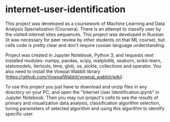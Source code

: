 # internet-user-identification
This project was developed as a coursework of Machine Learning and Data Analysis Specialization (Coursera). There is an attempt to classify user by the visited internet sites sequences. This project was developed in Russian (it was necessary for peer review by other students on that ML course), but cells code is pretty clear and don't require russian language understanding.

Project was created in Jupyter Notebook, Python 3, and requests next installed modules: numpy, pandas, scipy, matplotlib, seaborn, scikit-learn, statsmodels, itertools, time, glob, os, pickle, collections and operator. You also need to install the Vowpal Wabbit library (https://github.com/VowpalWabbit/vowpal_wabbit/wiki).

To use this project you just have to download and unzip files in any directory on your PC, and open the "Internet User Identification.ipynb" in Jupyter Notebook. Then you may run project's cells to see the results of primary and visualization data analysis, classification algorithm selection, tuning parameters of selected algorithm and using this algorithm to identify specific user.
